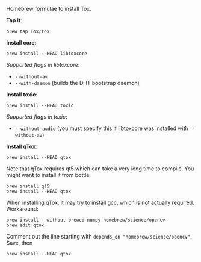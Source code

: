 Homebrew formulae to install Tox.  

**Tap it**:

    brew tap Tox/tox

**Install core**:

    brew install --HEAD libtoxcore

*Supported flags in libtoxcore*:

- `--without-av`
- `--with-daemon` (builds the DHT bootstrap daemon)

**Install toxic**:

    brew install --HEAD toxic

*Supported flags in toxic*:

- `--without-audio` (you must specify this if libtoxcore was installed with `--without-av`)

**Install qTox**:

    brew install --HEAD qtox

Note that qTox requires qt5 which can take a very long time to compile. You might want to install it from bottle:

    brew install qt5
    brew install --HEAD qtox

When installing qTox, it may try to install gcc, which is not actually required. Workaround:

    brew install --without-brewed-numpy homebrew/science/opencv
    brew edit qtox

Comment out the line starting with `depends_on "homebrew/science/opencv"`. Save, then

    brew install --HEAD qtox
